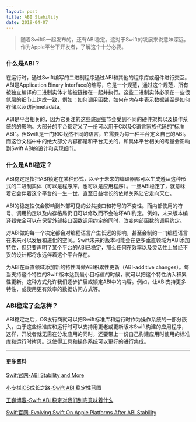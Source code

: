 ```yaml
---
layout: post
title: ABI Stability
date: 2019-04-07
---
```



> 随着Swift5一起发布的，还有ABI稳定。这对于Swift的发展来说意味深远。作为Apple平台下开发者，了解这个十分必要。

### 什么是ABI？
在运行时，通过Swift编写的二进制程序通过ABI和其他的程序库或组件进行交互。ABI是Application Binary Interface的缩写，它是一个规范，通过这个规范，所有被独立编译的二进制实体才能被链接在一起并执行。这些二进制实体必须在一些很低层的细节上达成一致，例如：如何调用函数，如何在内存中表示数据甚至是如何存储以及访问metadata。

ABI是平台相关的，因为它关注的这些底层细节会受到不同的硬件架构以及操作系统的的影响。大部分的平台都定义了一份可以用于C以及C语言家族代码的“标准ABI”。但Swift是一门和C截然不同的语言，它需要为每一种平台定义自己的ABI。而这份文档中中的绝大部分内容都是和平台无关的，和具体平台相关的考量会影响到Swift ABI的设计和实现细节。

### 什么是ABI稳定？
ABI稳定是指把ABI锁定在某种形式，以至于未来的编译器都可以生成遵从这种形式的二进制实体（可以是程序库，也可以是应用程序）。一旦ABI稳定了，就意味着它会伴着这个平台的一生一世，直至日益增长的依赖关系让它走向灭亡。

ABI的稳定性仅会影响到外部可见的公共接口和符号的不变性。而内部使用的符号、调用约定以及内存格局仍旧可以修改而不会破坏ABI约定。例如，未来版本编译器完全可以在保留外部接口函数调用约定的同时，改变内部函数的调用约定。

对ABI做的每一个决定都会对编程语言产生长远的影响，甚至会制约一门编程语言在未来可以发展和进化的空间。Swift未来的版本可能会在更多垂直领域为ABI添加特性，但只要声明了某个平台的ABI已稳定，那么任何在效率以及灵活性上曾经不妥的设计都将永远伴着这个平台存在。

为ABI在垂直领域添加新的特性叫做ABI积累性更新（ABI-additive changes）。每当支持这个特性的Swift版本达到最小目标值的时候，就可以把这个特性纳入积累性更新。这种方式允许我们逐步扩展或锁定ABI中的内容。例如，让ABI支持更多特性，或使用更有效率的数据访问方式等。

### ABI稳定了会怎样？
ABI稳定之后，OS发行商就可以把Swift标准库和运行时作为操作系统的一部分嵌入，由于这些标准库和运行时可以支持用更老或更新版本Swift构建的应用程序，这样，开发者就无需在分发应用的同时，还要带上一份自己构建应用时使用的标准库和运行时拷贝。这使得工具和操作系统可以更好的进行集成。

----

#### **更多资料**
[Swift官网-ABI Stability and More](https://swift.org/blog/abi-stability-and-more/)

[小专栏iOS成长之路-Swift ABI 稳定性蓝图](https://xiaozhuanlan.com/topic/0195376248)

[王巍博客-Swift ABI 稳定对我们到底意味着什么](https://onevcat.com/2019/02/swift-abi/)

[Swift官网-Evolving Swift On Apple Platforms After ABI Stability](https://swift.org/blog/abi-stability-and-apple/)


